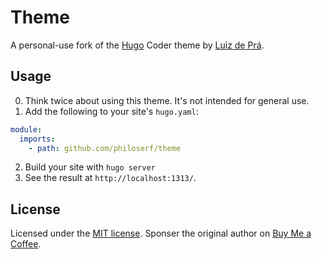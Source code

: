 # Theme

A personal-use fork of the [Hugo](https://gohugo.io/) Coder theme by [Luiz de Prá](https://github.com/luizdepra).

## Usage

0. Think twice about using this theme. It's not intended for general use.
1. Add the following to your site's `hugo.yaml`:

```yaml
module:
  imports:
    - path: github.com/philoserf/theme
```

2. Build your site with `hugo server`
3. See the result at `http://localhost:1313/`.

## License
Licensed under the [MIT license](https://github.com/luizdepra/hugo-coder/blob/master/LICENSE.md). Sponser the original author on [Buy Me a Coffee](https://www.buymeacoffee.com/luizdepra).
